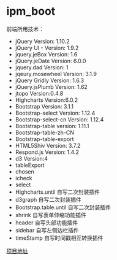 # ipm_boot
前端所用技术：
* jQuery Version: 1.10.2
* jQuery UI - Version: 1.9.2
* jquery.jeBox Version: 1.6 
* jQuery.jeDate Version: 6.0.0
* jquery.dad Version: 1
* jqeury.mosewheel Version: 3.1.9
* jQuery Gridly Version: 1.6.3
* jQuery.jsPlumb Version: 1.62
* jtopo Version:0.4.8
* Highcharts Version:6.0.2
* Bootstrap Version: 3.1.1
* Bootstrap-select Version: 1.12.4
* Bootstrap-select-cn Version: 1.12.4
* Bootstrap-table version: 1.11.1
* Bootstrap-table-zh-CN
* Bootstrap-table-export
* HTML5Shiv Version: 3.7.2 
* Respond.js Version: 1.4.2
* d3 Version:4
* tableExport
* chosen
* icheck
* select
* Highcharts.until 自写二次封装插件
* d3graph 自写二次封装插件
* Bootstrap.table.until 自写二次封装插件
* shrink 自写表单伸缩功能插件
* header 自写头部功能插件
* sidebar 自写左侧边栏插件
* timeStamp 自写时间戳相互转换插件

[项目地址](http://175.102.15.166/)
